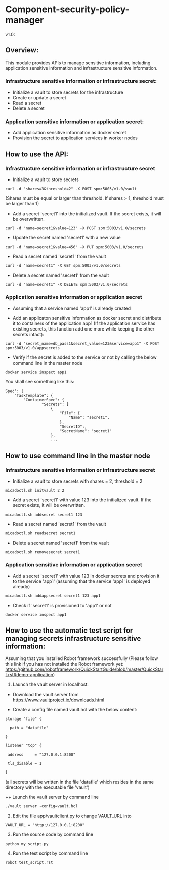 # Component-security-policy-manager
v1.0:

## Overview: 

This module provides APIs to manage sensitive information, including application sensitive information and infrastructure sensitive information.

### Infrastructure sensitive information or infrastructure secret:

+ Initialize a vault to store secrets for the infrastructure
+ Create or update a secret
+ Read a secret
+ Delete a secret

### Application sensitive information or application secret:

+ Add application sensitive information as docker secret
+ Provision the secret to application services in worker nodes

## How to use the API:

### Infrastructure sensitive information or infrastructure secret

+ Initialize a vault to store secrets

```curl -d "shares=3&threshold=2" -X POST spm:5003/v1.0/vault```

(Shares must be equal or larger than threshold. If shares > 1, threshold must be larger than 1)

+ Add a secret 'secret1' into the initialized vault. If the secret exists, it will be overwritten.

```curl -d "name=secret1&value=123" -X POST spm:5003/v1.0/secrets```

+ Update the secret named 'secret1' with a new value

```curl -d "name=secret1&value=456" -X PUT spm:5003/v1.0/secrets```

+ Read a secret named 'secret1' from the vault

```curl -d "name=secret1" -X GET spm:5003/v1.0/secrets```

+ Delete a secret named 'secret1' from the vault

```curl -d "name=secret1" -X DELETE spm:5003/v1.0/secrets```

### Application sensitive information or application secret

+ Assuming that a service named 'app1' is already created

+ Add an applicaton sensitive information as docker secret and distribute it to containers of the application app1 (If the application service has existing secrets, this function add one more while keeping the other secrets intact):

```curl -d "secret_name=db_pass1&secret_value=123&service=app1" -X POST spm:5003/v1.0/appsecrets```

+ Verify if the secret is added to the service or not by calling the below command line in the master node

```docker service inspect app1```

You shall see something like this:
	
	Spec": {
		"TaskTemplate": { 
            "ContainerSpec": {
                    "Secrets": [
                        {
                            "File": {
                                "Name": "secret1",
                            },
                            "SecretID":,
                            "SecretName": "secret1"
                        },
                        ...


## How to use command line in the master node

### Infrastructure sensitive information or infrastructure secret
+ Initialize a vault to store secrets with shares = 2, threshold = 2

```micadoctl.sh initvault 2 2```

+ Add a secret 'secret1' with value 123 into the initialized vault. If the secret exists, it will be overwritten.

```micadoctl.sh addsecret secret1 123```

+ Read a secret named 'secret1' from the vault

```micadoctl.sh readsecret secret1```

+ Delete a secret named 'secret1' from the vault

```micadoctl.sh removesecret secret1```

### Application sensitive information or application secret

+ Add a secret 'secret1' with value 123 in docker secrets and provision it to the service 'app1' (assuming that the service 'app1' is deployed already)

```micadoctl.sh addappsecret secret1 123 app1```

+ Check if 'secret1' is provisioned to 'app1' or not

```docker service inspect app1```

## How to use the automatic test script for managing secrets infrastructure sensitive information:

Assuming that you installed Robot framework successfully (Please follow this link if you has not installed the Robot framework yet: https://github.com/robotframework/QuickStartGuide/blob/master/QuickStart.rst#demo-application)

1. Launch the vault server in localhost:

  * Download the vault server from https://www.vaultproject.io/downloads.html

  * Create a config file named vault.hcl with the below content:

```
storage "file" {

  path = "datafile"

}

listener "tcp" {

 address     = "127.0.0.1:8200"

 tls_disable = 1

}
```

(all secrets will be written in the file 'datafile' which resides in the same directory with the executable file 'vault')

++ Launch the vault server by command line

```./vault server -config=vault.hcl```

2. Edit the file app/vaultclient.py to change VAULT_URL into

```VAULT_URL = "http://127.0.0.1:8200"```

3. Run the source code by command line

```python my_script.py```

4. Run the test script by command line

```robot test_script.rst```
